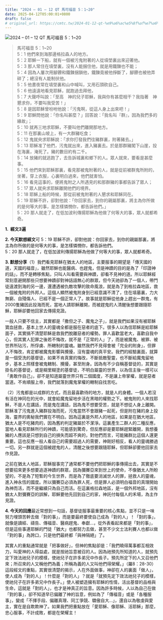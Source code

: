 ```yaml
---
title: "2024 – 01 – 12 QT 馬可福音 5：1~20"
date: 2025-04-12T05:00:01+0800
draft: false
# original_url: https://cmtc.tw/2024-01-12-qt-%e9%a6%ac%e5%8f%af%e7%a6%8f%e9%9f%b3-5%ef%bc%9a120
---
```


![2024 – 01 – 12 QT 馬可福音 5：1\~20](/images/qt.jpg  "2024 – 01 – 12 QT 馬可福音 5：1\~20")

> 馬可福音 5：1\~20  
> 5：1 他們來到海那邊格拉森人的地方。  
> 5：2 耶穌一下船，就有一個被污鬼附著的人從墳塋裏出來迎著他。  
> 5：3 那人常住在墳塋裏，沒有人能捆住他，就是用鐵鍊也不能；  
> 5：4 因為人屢次用腳鐐和鐵鍊捆鎖他，鐵鍊竟被他掙斷了，腳鐐也被他弄碎了；總沒有人能制伏他。  
> 5：5 他晝夜常在墳塋裏和山中喊叫，又用石頭砍自己。  
> 5：6 他遠遠地看見耶穌，就跑過去拜他，  
> 5：7 大聲呼叫說：「至高　神的兒子耶穌，我與你有甚麼相干？我指著　神懇求你，不要叫我受苦！」  
> 5：8 是因耶穌曾吩咐他說：「污鬼啊，從這人身上出來吧！」  
> 5：9 耶穌問他說：「你名叫甚麼？」回答說：「我名叫『群』，因為我們多的緣故」；  
> 5：10 就再三地求耶穌，不要叫他們離開那地方。  
> 5：11 在那裏山坡上，有一大群豬吃食；  
> 5：12 鬼就央求耶穌說：「求你打發我們往豬群裏，附著豬去。」  
> 5：13 耶穌准了他們，污鬼就出來，進入豬裏去。於是那群豬闖下山崖，投在海裏，淹死了。豬的數目約有二千。  
> 5：14 放豬的就逃跑了，去告訴城裏和鄉下的人。眾人就來，要看是甚麼事。  
> 5：15 他們來到耶穌那裏，看見那被鬼附著的人，就是從前被群鬼所附的，坐著，穿上衣服，心裏明白過來，他們就害怕。  
> 5：16 看見這事的，便將鬼附之人所遇見的和那群豬的事都告訴了眾人；  
> 5：17 眾人就央求耶穌離開他們的境界。  
> 5：18 耶穌上船的時候，那從前被鬼附著的人懇求和耶穌同在。  
> 5：19 耶穌不許，卻對他說：「你回家去，到你的親屬那裏，將主為你所做的是何等大的事，是怎樣憐憫你，都告訴他們。」  
> 5：20 那人就走了，在低加波利傳揚耶穌為他做了何等大的事，眾人就都希奇。

**1.  經文3遍**

**2. 今天默想經文**可 5：19 耶穌不許，卻對他說：你回家去，到你的親屬那裏，將主為你所做的是何等大的事，是怎樣憐憫你，都告訴他們。  
5：20 那人就走了，在低加波利傳揚耶穌為他做了何等大的事，眾人就都希奇。

**3. 默想分享**（1）我們看見耶穌在猶太人的地區，主要服事的期望是「傳天國的道，天國的福音」，雖然耶穌也能醫病、也趕鬼，但是神蹟的目的是為了「印證神的話」，而不是轉移焦點，只叫人叫看需要與神蹟，卻看不見神的道。所以耶穌經常刻意避開那些只想要神蹟卻對神話語無心的群眾，但今天祂卻為了一個人，帶門徒遠渡到海的另一邊，還遭遇被仇敵攻擊的致命風浪，就是為了到格拉森地區，救一個被鬼附的外邦人。這個人顯然被鬼附身到已經意識不清了，住在墳墓裏，力大無窮、自殘傷人、已經不是一個正常人了。故事就是耶穌從他身上趕出一群鬼，有2000隻豬因此投海而死，當地人請耶穌離開，而被趕鬼的人清醒後想要跟隨耶穌，耶穌卻要他回家去傳揚見證。

一般人只要不信主，其實都是「撒但之子、魔鬼之子」，就是我們如果沒有被耶穌寶血拯救，基本上世人的靈魂全都是服在惡者的底下。很多人以為信耶穌是給耶穌面子，其實搞不清楚耶穌是救我們脫離惡者的權勢。罪人喜歡當老大，喜歡自我中心，但其實人犯罪之後若不悔改，就不是「正常的人」了，而是被魔鬼、被罪、被世界所玷污，所俘虜、所轄制的靈魂。雖然我們不見得會被「完全的附身」，但罪人不悔改，肯定都被魔鬼影響與攪擾，沒有靈魂的真平安。我們的經驗裏面，就算是一個受洗的基督徒，如果不肯真實的悔改，不斷抵敵聖靈，也不斷給魔鬼留地步，基本上照樣會被鬼轄制、攪擾，甚至附身。因為有不少自稱基督徒的，其實是掛名的基督徒，或是糊里糊塗的基督徒，不明白屬靈的世界，以為信主後一樣可以「勇敢作自己」，卻不是知道屬靈世界只有二個國度，不是讓上帝掌權，就是惡者當道。不肯順服上帝，我們就落到魔鬼掌權的轄制自找苦吃。

（2）污鬼都是以成群的方式，而且最喜歡待的地方，就是人的身體。一個人若沒有活在神同在的光中，就會給魔鬼留地步活在黑暗的權勢之下。被鬼附的人來找耶穌，不是人在講話，而是鬼在講話，因為鬼不想要受苦，就是不想從人身上離開。耶穌准了污鬼進入豬群投海而死，污鬼當然不會跟豬一起死，但是附在豬的身上投海，靈界的奧秘我們實在不明白。因為這裏是外邦人的地區，如果是在猶大地區，猶太人是不吃豬肉的，因為舊約判定豬屬於不潔淨。這裏產生二群人的二種反應，當地人看見耶穌所行的神蹟，可能感到驚奇，但反應卻是要耶穌趕緊離開，我想養豬的人應該是只想到自己的損失而超不爽的，對他們而言，可能豬群比這個人還更重要。這也反應一般人看自己的需要超過人的需要，神剛好相反，看人的靈魂勝過一切。另一群就是這個被趕鬼的人，清醒之後想要跟隨耶穌，但耶穌卻要他回家去作見證。

之前在猶太人地區，耶穌服事完了通常都不要他們把耶穌的事傳揚出去，其實是不想要招來更多想要追逐神蹟的群眾，因為彌賽亞來到世上的使命，不像猶太人所盼望的，不是為了短暫的今生世界，而是為了徹底要消滅世人的罪，拯救人的靈魂，進入神永恆的國度。所以彌賽亞必須為罪人死，但是罪人必須明白福音的真理開始為神而活，而不是繼續只為自己而活。在這裏格拉森地區，是一個外邦地區，沒有猶太人對彌賽亞的誤解，耶穌要他先回到自己的家，神託付每個人的禾場，為主作見證。

**4. 今天的回應**最近常想到一句話，基督徒服事最重要的核心焦點，並不只是一味努力埋頭苦幹去做「對的事」，而是要最終要使自己成為「對的人」！「對的事」，就像是讀經、禱告、傳福音、醫病趕鬼、奉獻…，從外表看起來都是「對的事」，但是這些事連耶穌的門徒「猶大」也都努力去做，甚至不少文士法利賽人也都以做「對的事」為誇口，只是他們最終都「與神隔絕」了。

其實人的重點通常就是「把事做好」，但神的焦點卻是：「我們曉得萬事都互相效力，叫愛神的人得益處，就是按祂旨意被召的人。因為祂預先所知道的人，就預先定下效法祂兒子的模樣，使祂兒子在許多弟兄中作長子。預先所定下的人又召他們來；所召來的人又稱他們為義；所稱為義的人又叫他們得榮耀。」（羅8：28-30）這段經文的重點，其實很清楚的揭示，人在外面做事，神卻在人的裏面「做人」，使人成為「對的人」！什麼是「對的人」？就是「就預先定下效法祂兒子的模樣，使祂兒子在許多弟兄中作長子。」使人被塑造擁有耶穌的性情，活出基督的品格與生命，這就是「對的人」，也才是神真正的旨意。因為許多時候，人以為自己在做「對的事」，卻不知道早已偏離了神的旨意，例如為了「傳福音」或是「各種服事」，變成「不擇手段、偏離真理、同工爭競、驕傲自大…」，還自以為敬虔與愛主，實在是自欺欺神了。如果我們把重點放在「愛耶穌、像耶穌、活耶穌」那麼，忠心服事，不計成敗，都是在榮耀主！